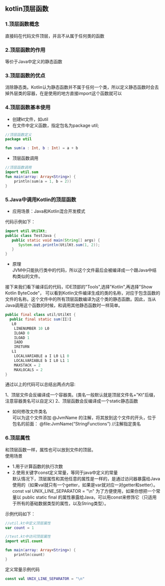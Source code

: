 ## kotlin顶层函数

### 1.顶层函数概念
直接码在代码文件顶层，并且不从属于任何类的函数
### 2.顶层函数的作用
等价于Java中定义的静态函数
### 3.顶层函数的优点
消除静态类。Kotlin认为静态函数并不属于任何一个类，所以定义静态函数时会去掉外层类的容器，在是使用的地方直接import这个函数就可以
### 4.顶层函数基本使用
* 创建kt文件，如util
* 在文件中定义函数，指定包名为package util;  

```kotlin
//顶层函数定义
package util

fun sum(a : Int, b : Int) = a + b
```

* 顶层函数调用

```kotlin
//顶层函数调用
import util.sum
fun main(array: Array<String>) {
    println(sum(a = 1, b = 2))
}
```
### 5.Java中调用Kotlin的顶层函数
* 应用场景：Java和Kotlin混合开发模式  

代码示例如下：

```Java
import util.UtilKt;
public class TestJava {
   public static void main(String[] args) {
      System.out.println(UtilKt.sum(1, 2));
   }
}
```

* 原理  
JVM中只能执行类中的代码，所以这个文件最后会被编译成一个跟Java中结构类似的文件。  

接下来我们看下编译后的代码，IDE顶部的"Tools",选择"Kotlin",再选择"Show Kotlin ByteCode"， 可以看到Kotlin文件编译生成的类的名称，对应于包含函数的文件的名称。这个文件中的所有顶层函数编译为这个类的静态函数。因此，当从Java调用这个函数的时候，和调用其他静态函数时一样简单。

```Java
public final class util/UtilKt {
  public final static sum(II)I
   L0
    LINENUMBER 10 L0
    ILOAD 0
    ILOAD 1
    IADD
    IRETURN
   L1
    LOCALVARIABLE a I L0 L1 0
    LOCALVARIABLE b I L0 L1 1
    MAXSTACK = 2
    MAXLOCALS = 2
}
```
通过以上的代码可以总结出两点内容:

1、顶层文件会反编译成一个容器类。(类名一般默认就是顶层文件名+"Kt"后缀，注意容器类名可以自定义)
2、顶层函数会反编译成一个static静态函数

* 如何修改文件类名  
可以为这个文件添加 @JvmName 的注解，将其放到这个文件的开头，位于包名的前面：
@file:JvmName(“StringFunctions”) //注解指定类名

### 6.顶层属性
和顶层函数一样，属性也可以放到文件的顶层。  
使用场景
* 1.用于计算函数的执行次数
* 2.使用关键字const定义常量，等同于java中定义的常量  
默认情况下，顶层属性和其他任意的属性是一样的，是通过访问器暴露给Java使用的（如果val就只有一个getter，如果是var就对应一对getter和setter）。const val UNIX_LINE_SEPARATOR = "\n"
为了方便使用，如果你想把一个常量以 public static final 的属性暴露给Java，可以用const来修饰它（只适用于所有的基础数据类型的属性，以及String类型）。  

示例代码如下：
```kotlin
//util.kt中定义顶层属性
var count = 1

//test.kt中访问顶层属性
import util.count

fun main(array: Array<String>) {
    println(count)
}
```
定义常量示例代码

```kotlin
const val UNIX_LINE_SEPARATOR = "\n"
```
